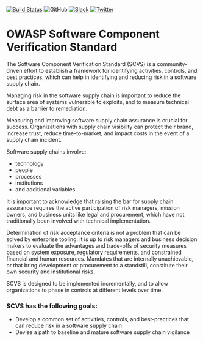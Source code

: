 [![Build Status](https://github.com/OWASP/Software-Component-Verification-Standard/workflows/CI%20Build/badge.svg)](https://github.com/OWASP/Software-Component-Verification-Standard/actions?workflow=CI+Build)
![GitHub](https://img.shields.io/github/license/OWASP/Software-Component-Verification-Standard)
[![Slack](https://img.shields.io/badge/chat%20on-slack-46BC99.svg)](https://owasp.slack.com/messages/project-scvs)
[![Twitter](https://img.shields.io/twitter/follow/owasp_scvs.svg?label=Follow&style=social)](https://twitter.com/owasp_scvs)

# OWASP Software Component Verification Standard

The Software Component Verification Standard (SCVS) is a community-driven effort to establish a framework for 
identifying activities, controls, and best practices, which can help in identifying and reducing risk in a software 
supply chain.

Managing risk in the software supply chain is important to reduce the surface area of systems vulnerable to exploits,
and to measure technical debt as a barrier to remediation. 

Measuring and improving software supply chain assurance is crucial for success. Organizations with supply chain
visibility can protect their brand, increase trust, reduce time-to-market, and impact costs in the event of a
supply chain incident. 

Software supply chains involve:
 - technology
 - people
 - processes
 - institutions
 - and additional variables
 
It is important to acknowledge that raising the bar for supply chain assurance requires the active participation of
risk managers, mission owners, and business units like legal and procurement, which have not traditionally been involved
with technical implementation. 

Determination of risk acceptance criteria is not a problem that can be solved by enterprise tooling: it is up to risk
managers and business decision makers to evaluate the advantages and trade-offs of security measures based on system
exposure, regulatory requirements, and constrained financial and human resources. Mandates that are internally
unachievable, or that bring development or procurement to a standstill, constitute their own security and institutional
risks. 

SCVS is designed to be implemented incrementally, and to allow organizations to phase in controls at different levels 
over time.

### SCVS has the following goals:

* Develop a common set of activities, controls, and best-practices that can reduce risk in a software supply chain
* Devise a path to baseline and mature software supply chain vigilance
